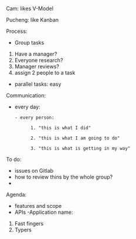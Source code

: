 Cam: likes V-Model 

Pucheng: like Kanban

Process: 
- Group tasks 
1. Have a manager? 
2. Everyone research? 
3. Manager reviews? 
4. assign 2 people to a task 
- parallel tasks: easy

Communication: 
- every day: 

      - every person:

            1. "this is what I did"

            2. "this is what I am going to do"

            3. "this is what is getting in my way"

To do:
- issues on Gitlab
- how to review thins by the whole group?
- 

Agenda:
- features and scope
- APIs
-Application name:
1. Fast fingers
2. Typers
